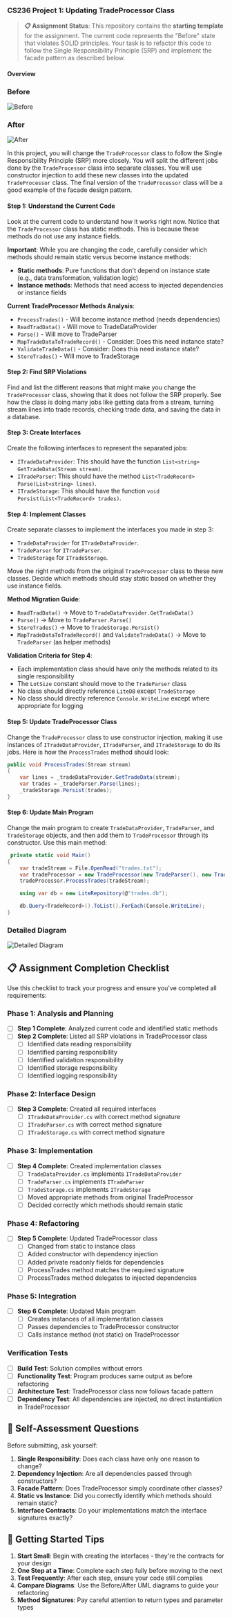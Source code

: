 ﻿### CS236 Project 1: Updating TradeProcessor Class

> **📋 Assignment Status**: This repository contains the **starting template** for the assignment. The current code represents the "Before" state that violates SOLID principles. Your task is to refactor this code to follow the Single Responsibility Principle (SRP) and implement the facade pattern as described below.

#### Overview

### Before
![Before](solid-project-1/Before.png)

### After
![After](solid-project-1/After.png)

In this project, you will change the `TradeProcessor` class to follow the Single Responsibility Principle (SRP) more closely. You will split the different jobs done by the `TradeProcessor` class into separate classes. You will use constructor injection to add these new classes into the updated `TradeProcessor` class. The final version of the `TradeProcessor` class will be a good example of the facade design pattern.

#### Step 1: Understand the Current Code

Look at the current code to understand how it works right now. Notice that the `TradeProcessor` class has static methods. This is because these methods do not use any instance fields.

**Important**: While you are changing the code, carefully consider which methods should remain static versus become instance methods:
- **Static methods**: Pure functions that don't depend on instance state (e.g., data transformation, validation logic)
- **Instance methods**: Methods that need access to injected dependencies or instance fields

**Current TradeProcessor Methods Analysis**:
- `ProcessTrades()` - Will become instance method (needs dependencies)
- `ReadTradData()` - Will move to TradeDataProvider
- `Parse()` - Will move to TradeParser
- `MapTradeDataToTradeRecord()` - Consider: Does this need instance state?
- `ValidateTradeData()` - Consider: Does this need instance state?
- `StoreTrades()` - Will move to TradeStorage

#### Step 2: Find SRP Violations

Find and list the different reasons that might make you change the `TradeProcessor` class, showing that it does not follow the SRP properly. See how the class is doing many jobs like getting data from a stream, turning stream lines into trade records, checking trade data, and saving the data in a database.

#### Step 3: Create Interfaces

Create the following interfaces to represent the separated jobs:

- `ITradeDataProvider`: This should have the function `List<string> GetTradeData(Stream stream)`.
- `ITradeParser`: This should have the method `List<TradeRecord> Parse(List<string> lines)`.
- `ITradeStorage`: This should have the function `void Persist(List<TradeRecord> trades)`.

#### Step 4: Implement Classes

Create separate classes to implement the interfaces you made in step 3:

- `TradeDataProvider` for `ITradeDataProvider`.
- `TradeParser` for `ITradeParser`.
- `TradeStorage` for `ITradeStorage`.

Move the right methods from the original `TradeProcessor` class to these new classes. Decide which methods should stay static based on whether they use instance fields.

**Method Migration Guide**:
- `ReadTradData()` → Move to `TradeDataProvider.GetTradeData()`
- `Parse()` → Move to `TradeParser.Parse()`
- `StoreTrades()` → Move to `TradeStorage.Persist()`
- `MapTradeDataToTradeRecord()` and `ValidateTradeData()` → Move to `TradeParser` (as helper methods)

**Validation Criteria for Step 4**:
- Each implementation class should have only the methods related to its single responsibility
- The `LotSize` constant should move to the `TradeParser` class
- No class should directly reference `LiteDB` except `TradeStorage`
- No class should directly reference `Console.WriteLine` except where appropriate for logging

#### Step 5: Update TradeProcessor Class

Change the `TradeProcessor` class to use constructor injection, making it use instances of `ITradeDataProvider`, `ITradeParser`, and `ITradeStorage` to do its jobs. Here is how the `ProcessTrades` method should look:

```csharp
public void ProcessTrades(Stream stream)
{
    var lines = _tradeDataProvider.GetTradeData(stream);
    var trades = _tradeParser.Parse(lines);
    _tradeStorage.Persist(trades);
}
```

#### Step 6: Update Main Program

Change the main program to create `TradeDataProvider`, `TradeParser`, and `TradeStorage` objects, and then add them to `TradeProcessor` through its constructor. Use this main method:

```csharp
 private static void Main()
{
    var tradeStream = File.OpenRead("trades.txt");
    var tradeProcessor = new TradeProcessor(new TradeParser(), new TradeStorage(), new TradeDataProvider());
    tradeProcessor.ProcessTrades(tradeStream);

    using var db = new LiteRepository(@"trades.db");

    db.Query<TradeRecord>().ToList().ForEach(Console.WriteLine);
}
```

### Detailed Diagram

![Detailed Diagram](solid-project-1/After.png)

## 📋 Assignment Completion Checklist

Use this checklist to track your progress and ensure you've completed all requirements:

### Phase 1: Analysis and Planning
- [ ] **Step 1 Complete**: Analyzed current code and identified static methods
- [ ] **Step 2 Complete**: Listed all SRP violations in TradeProcessor class
  - [ ] Identified data reading responsibility
  - [ ] Identified parsing responsibility
  - [ ] Identified validation responsibility
  - [ ] Identified storage responsibility
  - [ ] Identified logging responsibility

### Phase 2: Interface Design
- [ ] **Step 3 Complete**: Created all required interfaces
  - [ ] `ITradeDataProvider.cs` with correct method signature
  - [ ] `ITradeParser.cs` with correct method signature
  - [ ] `ITradeStorage.cs` with correct method signature

### Phase 3: Implementation
- [ ] **Step 4 Complete**: Created implementation classes
  - [ ] `TradeDataProvider.cs` implements `ITradeDataProvider`
  - [ ] `TradeParser.cs` implements `ITradeParser`
  - [ ] `TradeStorage.cs` implements `ITradeStorage`
  - [ ] Moved appropriate methods from original TradeProcessor
  - [ ] Decided correctly which methods should remain static

### Phase 4: Refactoring
- [ ] **Step 5 Complete**: Updated TradeProcessor class
  - [ ] Changed from static to instance class
  - [ ] Added constructor with dependency injection
  - [ ] Added private readonly fields for dependencies
  - [ ] ProcessTrades method matches the required signature
  - [ ] ProcessTrades method delegates to injected dependencies

### Phase 5: Integration
- [ ] **Step 6 Complete**: Updated Main program
  - [ ] Creates instances of all implementation classes
  - [ ] Passes dependencies to TradeProcessor constructor
  - [ ] Calls instance method (not static) on TradeProcessor

### Verification Tests
- [ ] **Build Test**: Solution compiles without errors
- [ ] **Functionality Test**: Program produces same output as before refactoring
- [ ] **Architecture Test**: TradeProcessor class now follows facade pattern
- [ ] **Dependency Test**: All dependencies are injected, no direct instantiation in TradeProcessor

## 🎯 Self-Assessment Questions

Before submitting, ask yourself:

1. **Single Responsibility**: Does each class have only one reason to change?
2. **Dependency Injection**: Are all dependencies passed through constructors?
3. **Facade Pattern**: Does TradeProcessor simply coordinate other classes?
4. **Static vs Instance**: Did you correctly identify which methods should remain static?
5. **Interface Contracts**: Do your implementations match the interface signatures exactly?

## 🚀 Getting Started Tips

1. **Start Small**: Begin with creating the interfaces - they're the contracts for your design
2. **One Step at a Time**: Complete each step fully before moving to the next
3. **Test Frequently**: After each step, ensure your code still compiles
4. **Compare Diagrams**: Use the Before/After UML diagrams to guide your refactoring
5. **Method Signatures**: Pay careful attention to return types and parameter types
